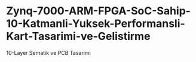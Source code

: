 # Zynq-7000-ARM-FPGA-SoC-Sahip-10-Katmanli-Yuksek-Performansli-Kart-Tasarimi-ve-Gelistirme
10-Layer Sematik ve PCB Tasarimi
